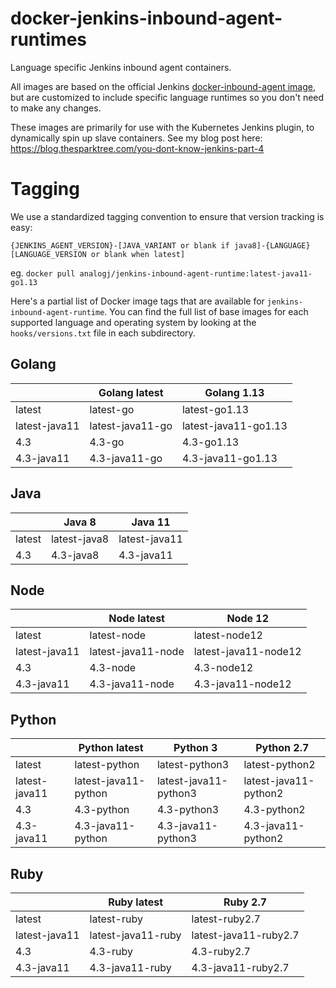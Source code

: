 # docker-jenkins-inbound-agent-runtimes

Language specific Jenkins inbound agent containers.

All images are based on the official Jenkins [docker-inbound-agent image](https://github.com/jenkinsci/docker-inbound-agent),
but are customized to include specific language runtimes so you don't need to make any changes.

These images are primarily for use with the Kubernetes Jenkins plugin, to dynamically spin up slave containers.
See my blog post here: https://blog.thesparktree.com/you-dont-know-jenkins-part-4


# Tagging

We use a standardized tagging convention to ensure that version tracking is easy:

`{JENKINS_AGENT_VERSION}-[JAVA_VARIANT or blank if java8]-{LANGUAGE}[LANGUAGE_VERSION or blank when latest]`

eg. `docker pull analogj/jenkins-inbound-agent-runtime:latest-java11-go1.13`

Here's a partial list of Docker image tags that are available for `jenkins-inbound-agent-runtime`. You can find the full list of base images for each
supported language and operating system by looking at the `hooks/versions.txt` file in each subdirectory.


## Golang

| | Golang latest | Golang 1.13 |
| --- | --- | --- |
| latest | latest-go | latest-go1.13 |
| latest-java11 | latest-java11-go | latest-java11-go1.13 |
| 4.3 | 4.3-go | 4.3-go1.13  |
| 4.3-java11 | 4.3-java11-go | 4.3-java11-go1.13 |

## Java

| | Java 8 | Java 11 |
| --- | --- | --- |
| latest | latest-java8 | latest-java11 |
| 4.3 | 4.3-java8 | 4.3-java11 |

## Node

| | Node latest | Node 12 |
| --- | --- | --- |
| latest | latest-node | latest-node12 |
| latest-java11 | latest-java11-node | latest-java11-node12 |
| 4.3 | 4.3-node | 4.3-node12  |
| 4.3-java11 | 4.3-java11-node | 4.3-java11-node12 |

## Python

| | Python latest | Python 3 | Python 2.7 |
| --- | --- | --- | --- |
| latest | latest-python | latest-python3 | latest-python2 |
| latest-java11 | latest-java11-python | latest-java11-python3 | latest-java11-python2 |
| 4.3 | 4.3-python | 4.3-python3  | 4.3-python2 |
| 4.3-java11 | 4.3-java11-python | 4.3-java11-python3 | 4.3-java11-python2 |

## Ruby

| | Ruby latest | Ruby 2.7 |
| --- | --- | --- |
| latest | latest-ruby | latest-ruby2.7 |
| latest-java11 | latest-java11-ruby | latest-java11-ruby2.7 |
| 4.3 | 4.3-ruby | 4.3-ruby2.7 |
| 4.3-java11 | 4.3-java11-ruby | 4.3-java11-ruby2.7 |
